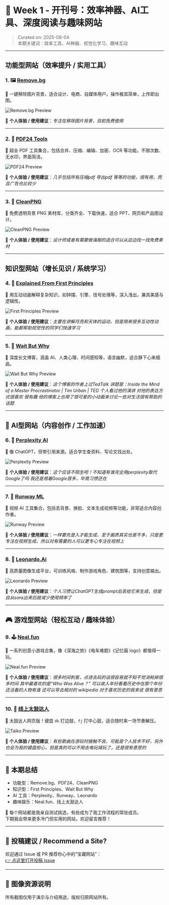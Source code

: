 # 📅 Week 1 - 开刊号：效率神器、AI工具、深度阅读与趣味网站

> Curated on: 2025-08-04  
> 本期关键词：效率工具、AI神器、视觉化学习、趣味互动

---

## 功能型网站（效率提升 / 实用工具）

### 1. 🖼️ [Remove.bg](https://www.remove.bg)  
🎯 一键移除图片背景，适合设计、电商、自媒体用户。操作极其简单，上传即出图。

![Remove.bg Preview](../assets/week-1/removebg.png)

💬 **个人体验 / 使用建议**：_专注在移除图片背景，目前免费使用_

---

### 2. 📄 [PDF24 Tools](https://tools.pdf24.org)  
🎯 超全 PDF 工具集合，包括合并、压缩、编辑、加密、OCR 等功能。不限次数、无水印，界面简洁。

![PDF24 Preview](../assets/week-1/pdf24.png)

💬 **个人体验 / 使用建议**：_几乎包括所有压缩pdf 导出pdf 等等的功能，很有用，而且广告也比较少_

---

### 3. 🧼 [CleanPNG](https://www.cleanpng.com)  
🎯 免费透明背景 PNG 素材库，分类齐全、下载快速，适合 PPT、网页和产品图设计。

![CleanPNG Preview](../assets/week-1/cleanpng.png)

💬 **个人体验 / 使用建议**：_设计师或者有需要做海报的适合可以从这边找一找免费素材_

---

## 知识型网站（增长见识 / 系统学习）

### 4. 📐 [Explained From First Principles](https://ciechanow.ski)  
🎯 用互动动画解释复杂知识，如钟摆、引擎、信号处理等，深入浅出，兼具美感与逻辑性。

![First Principles Preview](../assets/week-1/ciechanow.png)

💬 **个人体验 / 使用建议**：_主要在讲解月亮和天体的运动，但是用来很多互动性动画，能都帮助视觉性的同学们快速学习_

---

### 5. 🧠 [Wait But Why](https://waitbutwhy.com)  
🎯 深度长文博客，涵盖 AI、人类心理、时间感知等，语言幽默，适合静下心来细品。

![Wait But Why Preview](../assets/week-1/wbw.png)

💬 **个人体验 / 使用建议**：_这个博客的作者上过TedTalk 讲题是：Inside the Mind of a Master Procrastinator | Tim Urban | TED
个人看过他的演讲 对他的表达方式很喜欢 很有趣 他的博客上也用了很可爱的小动画来讨论一些对生活很有帮助的话题_

---

## 🤖 AI型网站（内容创作 / 工作加速）

### 6. 🧐 [Perplexity AI](https://www.perplexity.ai)  
🎯 像 ChatGPT，但带引用来源。适合学生查资料、写论文找出处。

![Perplexity Preview](../assets/week-1/perplexity.png)

💬 **个人体验 / 使用建议**：_这个应该不陌生吧！不知道有谁完全用perplexity取代Google了吗 我还是用着Google居多，毕竟习惯还在_

---

### 7. 🎥 [Runway ML](https://runwayml.com)  
🎯 视频 AI 工具集合，包括去背景、换脸、文本生成视频等功能，非常适合内容创作者。

![Runway Preview](../assets/week-1/runwayml.png)

💬 **个人体验 / 使用建议**：_一样要先登入才能生成，至于画质其实也差不多，只是更专注在视频生成，所以对有需要的人可以更专心专注在视频上_

---

### 8. 🎨 [Leonardo.Ai](https://leonardo.ai)  
🎯 高质量图像生成平台，可训练风格、制作游戏角色、建筑图等，支持创意输出。

![Leonardo Preview](../assets/week-1/leonardoai.png)

💬 **个人体验 / 使用建议**：_个人习惯让ChatGPT生成prompt后丢给它来生成，但是自从sora出来后就减少使用频率了_

---

## 🎮 游戏型网站（轻松互动 / 趣味体验）

### 9. 🕹️ [Neal.fun](https://neal.fun)  
🎯 一系列创意小游戏合集，像《深海之旅》《电车难题》《记忆画 logo》都值得一玩。

![Neal.fun Preview](../assets/week-1/nealfun.png)

💬 **个人体验 / 使用建议**：_很多时间刺客，点进去玩的话很容易就不知不觉消耗掉很多时间
其中最喜欢的是“Who Was Alive？” 
可以收入年份看看历史中在那个年份还活着的人物有谁 还可以导去相对的 wikipedia
对于喜欢历史的我来说 很有意思_

---

### 10. 🥁 [线上太鼓达人](https://cjdgrevival.com/)  
🎯 太鼓达人网页版！键盘 `dk` 打边鼓，`fj` 打中心鼓，适合随时来一场节奏解压。

![Taiko Preview](../assets/week-1/taiko.png)

💬 **个人体验 / 使用建议**：_有些歌曲在游玩时接触不良，可能是个人技术不好，另外也会为我的键盘担心，但是真的可以不用去电玩城玩了，还是很有意思的_

---

## 🧾 本期总结

- 功能型：Remove.bg、PDF24、CleanPNG  
- 知识型：First Principles、Wait But Why  
- AI 工具：Perplexity、Runway、Leonardo  
- 趣味娱乐：Neal.fun、线上太鼓达人  

🔖 每个网站都是我亲自测试挑选，有些成为了我工作流程的常驻成员。  
下期我会带来更多冷门但实用的网站，欢迎留言推荐！

---

## 🙌 投稿建议 / Recommend a Site?

欢迎通过 Issue 或 PR 推荐你心中的“宝藏网站”：  
[👉 点这里打开投稿 Issue]([https://github.com/BlueSoul2003/weekly-sites-collection])

---

## 📸 图像资源说明

所有截图仅用于演示与介绍用途，版权归原网站所有。

